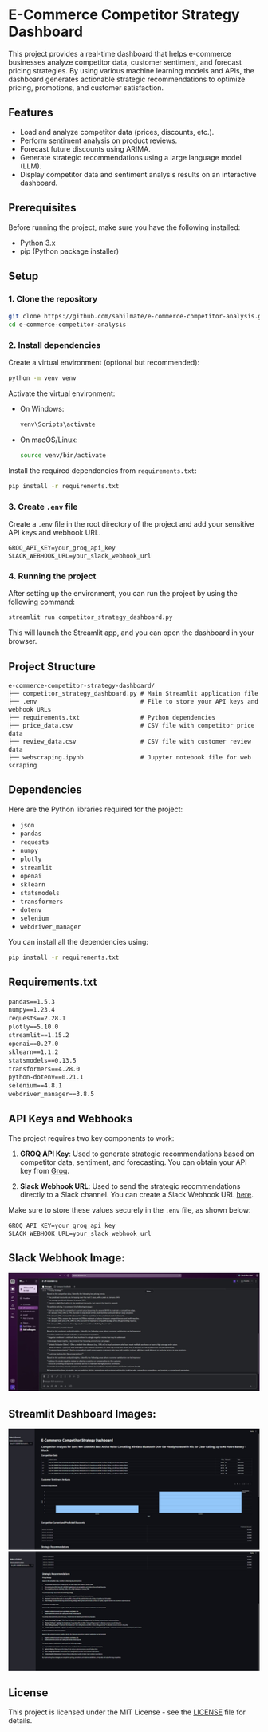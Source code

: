 # E-Commerce Competitor Strategy Dashboard

This project provides a real-time dashboard that helps e-commerce businesses analyze competitor data, customer sentiment, and forecast pricing strategies. By using various machine learning models and APIs, the dashboard generates actionable strategic recommendations to optimize pricing, promotions, and customer satisfaction.

## Features

- Load and analyze competitor data (prices, discounts, etc.).
- Perform sentiment analysis on product reviews.
- Forecast future discounts using ARIMA.
- Generate strategic recommendations using a large language model (LLM).
- Display competitor data and sentiment analysis results on an interactive dashboard.

## Prerequisites

Before running the project, make sure you have the following installed:

- Python 3.x
- pip (Python package installer)

## Setup

### 1. Clone the repository

```bash
git clone https://github.com/sahilmate/e-commerce-competitor-analysis.git
cd e-commerce-competitor-analysis
```

### 2. Install dependencies

Create a virtual environment (optional but recommended):

```bash
python -m venv venv
```

Activate the virtual environment:

- On Windows:
  ```bash
  venv\Scripts\activate
  ```
- On macOS/Linux:
  ```bash
  source venv/bin/activate
  ```

Install the required dependencies from `requirements.txt`:

```bash
pip install -r requirements.txt
```

### 3. Create `.env` file

Create a `.env` file in the root directory of the project and add your sensitive API keys and webhook URL.

```env
GROQ_API_KEY=your_groq_api_key
SLACK_WEBHOOK_URL=your_slack_webhook_url
```

### 4. Running the project

After setting up the environment, you can run the project by using the following command:

```bash
streamlit run competitor_strategy_dashboard.py
```

This will launch the Streamlit app, and you can open the dashboard in your browser.

## Project Structure

```
e-commerce-competitor-strategy-dashboard/
├── competitor_strategy_dashboard.py # Main Streamlit application file
├── .env                             # File to store your API keys and webhook URLs
├── requirements.txt                 # Python dependencies
├── price_data.csv                   # CSV file with competitor price data
├── review_data.csv                  # CSV file with customer review data
├── webscraping.ipynb                # Jupyter notebook file for web scraping 
```

## Dependencies

Here are the Python libraries required for the project:

- `json`
- `pandas`
- `requests`
- `numpy`
- `plotly`
- `streamlit`
- `openai`
- `sklearn`
- `statsmodels`
- `transformers`
- `dotenv`
- `selenium`
- `webdriver_manager`

You can install all the dependencies using:

```bash
pip install -r requirements.txt
```

## Requirements.txt

```txt
pandas==1.5.3
numpy==1.23.4
requests==2.28.1
plotly==5.10.0
streamlit==1.15.2
openai==0.27.0
sklearn==1.1.2
statsmodels==0.13.5
transformers==4.28.0
python-dotenv==0.21.1
selenium==4.8.1
webdriver_manager==3.8.5
```

## API Keys and Webhooks

The project requires two key components to work:

1. **GROQ API Key**: Used to generate strategic recommendations based on competitor data, sentiment, and forecasting. You can obtain your API key from [Groq](https://groq.com/).

2. **Slack Webhook URL**: Used to send the strategic recommendations directly to a Slack channel. You can create a Slack Webhook URL [here](https://api.slack.com/messaging/webhooks).

Make sure to store these values securely in the `.env` file, as shown below:

```env
GROQ_API_KEY=your_groq_api_key
SLACK_WEBHOOK_URL=your_slack_webhook_url
```
## Slack Webhook Image:
![Slack Webhook Image](https://github.com/sahilmate/e-commerce-competitor-analysis/blob/main/Slack%20Webhook.jpeg)

## Streamlit Dashboard Images: 
![Streamlit Dashboard](https://github.com/sahilmate/e-commerce-competitor-analysis/blob/main/Streamlit%20Dashboard-1.jpeg)
![Streamlit Dashboard](https://github.com/sahilmate/e-commerce-competitor-analysis/blob/main/Streamlit%20Dashboard-2.jpeg)


## License
This project is licensed under the MIT License - see the [LICENSE](LICENSE) file for details.






